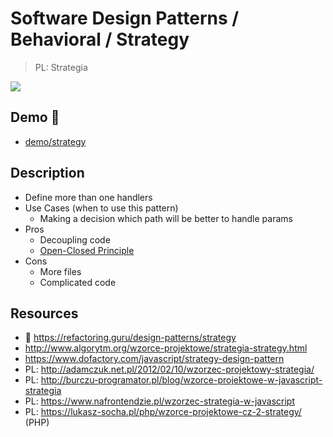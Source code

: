 # Software Design Patterns / Behavioral / Strategy

> PL: Strategia

<img src="images/icons/jigsaw.svg" class="pattern-logo">

## Demo 🎉

* <a href="./demo/strategy/">demo/strategy</a>

## Description

* Define more than one handlers
* Use Cases (when to use this pattern)
    + Making a decision which path will be better to handle params
* Pros
    + Decoupling code
    + [Open-Closed Principle](chapters/patterns/solid/open-closed-principle.md)
* Cons
    + More files
    + Complicated code

## Resources

* 🚀 <https://refactoring.guru/design-patterns/strategy>
* <http://www.algorytm.org/wzorce-projektowe/strategia-strategy.html>
* <https://www.dofactory.com/javascript/strategy-design-pattern>
* PL: <http://adamczuk.net.pl/2012/02/10/wzorzec-projektowy-strategia/>
* PL: <http://burczu-programator.pl/blog/wzorce-projektowe-w-javascript-strategia>
* PL: <https://www.nafrontendzie.pl/wzorzec-strategia-w-javascript>
* PL: <https://lukasz-socha.pl/php/wzorce-projektowe-cz-2-strategy/> (PHP)
